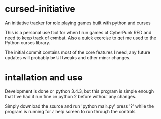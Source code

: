 # cursed-initiative
An initiative tracker for role playing games built with python and curses

This is a personal use tool for when I run games of CyberPunk RED and need to keep track of combat. Also a quick exercise to get me used to the Python curses library.

The initial commit contains most of the core features I need, any future updates will probably be UI tweaks and other minor changes.

# intallation and use

Development is done on python 3.4.3, but this program is simple enough that I've had it run fine on python 2 before without any changes.

Simply download the source and run 'python main.py' press '?' while the program is running for a help screen to run through the controls
